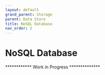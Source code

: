 ```yaml
---
layout: default
grand_parent: Storage
parent: Data Store
title: NoSQL Database
nav_order: 2
---
```



# NoSQL Database

************ Work in Progress **************